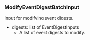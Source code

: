 ### ModifyEventDigestBatchInput
Input for modifying event digests.

- digests: list of EventDigestInputs
  - A list of event digests to modify.
